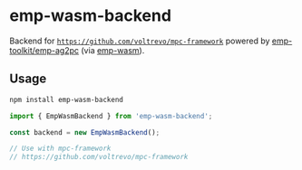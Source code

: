 # emp-wasm-backend

Backend for [`https://github.com/voltrevo/mpc-framework`](mpc-framework) powered
by [emp-toolkit/emp-ag2pc](https://github.com/emp-toolkit/emp-ag2pc) (via
[emp-wasm](https://github.com/voltrevo/emp-wasm)).

## Usage

```sh
npm install emp-wasm-backend
```

```ts
import { EmpWasmBackend } from 'emp-wasm-backend';

const backend = new EmpWasmBackend();

// Use with mpc-framework
// https://github.com/voltrevo/mpc-framework
```
